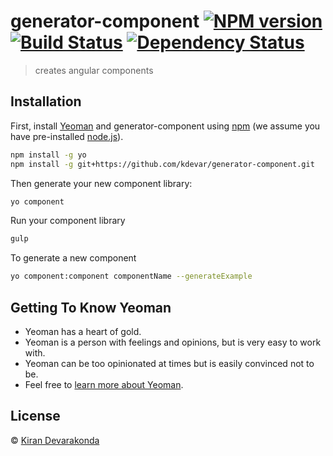 # generator-component [![NPM version][npm-image]][npm-url] [![Build Status][travis-image]][travis-url] [![Dependency Status][daviddm-image]][daviddm-url]
> creates angular components

## Installation

First, install [Yeoman](http://yeoman.io) and generator-component using [npm](https://www.npmjs.com/) (we assume you have pre-installed [node.js](https://nodejs.org/)).

```bash
npm install -g yo
npm install -g git+https://github.com/kdevar/generator-component.git
```

Then generate your new component library:

```bash
yo component
```

Run your component library

```bash
gulp
```

To generate a new component
```bash
yo component:component componentName --generateExample
```


## Getting To Know Yeoman

 * Yeoman has a heart of gold.
 * Yeoman is a person with feelings and opinions, but is very easy to work with.
 * Yeoman can be too opinionated at times but is easily convinced not to be.
 * Feel free to [learn more about Yeoman](http://yeoman.io/).

## License

 © [Kiran Devarakonda]()


[npm-image]: https://badge.fury.io/js/generator-component.svg
[npm-url]: https://npmjs.org/package/generator-component
[travis-image]: https://travis-ci.org/kdevar/generator-component.svg?branch=master
[travis-url]: https://travis-ci.org/kdevar/generator-component
[daviddm-image]: https://david-dm.org/kdevar/generator-component.svg?theme=shields.io
[daviddm-url]: https://david-dm.org/kdevar/generator-component
